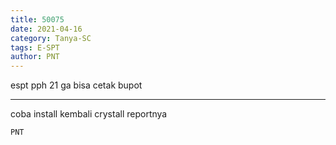 ```yaml
---
title: 50075
date: 2021-04-16
category: Tanya-SC
tags: E-SPT
author: PNT
---
```


espt pph 21 ga bisa cetak bupot

---

coba install kembali crystall reportnya

`PNT`
